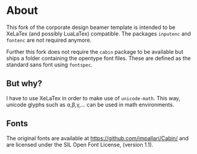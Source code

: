 # About

This fork of the corporate design beamer template is intended to be XeLaTex (and possibly LuaLaTex) compatible.
The packages `inputenc` and `fontenc` are not required anymore.

Further this fork does not require the `cabin` package to be available but ships a folder containing the opentype font files.
These are defined as the standard sans font using `fontspec`.

## But why?
I have to use XeLaTex in order to make use of `unicode-math`. 
This way, unicode glyphs such as α,β,γ,… can be used in math environments.

## Fonts
The original fonts are available at https://github.com/impallari/Cabin/ and are licensed under
the SIL Open Font License, (version 1.1).

